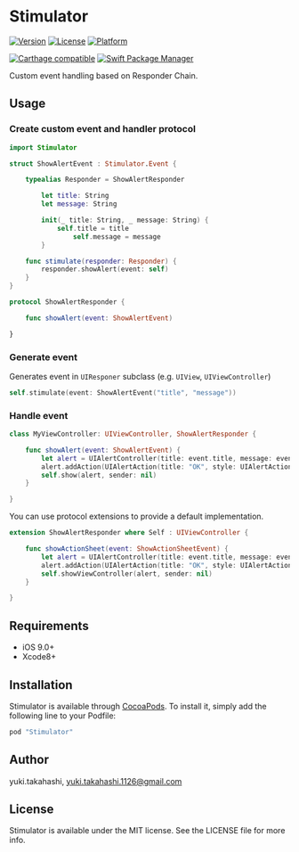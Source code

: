 # Stimulator

[![Version](https://img.shields.io/cocoapods/v/Stimulator.svg?style=flat)](http://cocoapods.org/pods/Stimulator)
[![License](https://img.shields.io/cocoapods/l/Stimulator.svg?style=flat)](http://cocoapods.org/pods/Stimulator)
[![Platform](https://img.shields.io/cocoapods/p/Stimulator.svg?style=flat)](http://cocoapods.org/pods/Stimulator)

[![Carthage compatible](https://img.shields.io/badge/Carthage-compatible-4BC51D.svg?style=flat)](https://github.com/Carthage/Carthage)
[![Swift Package Manager](https://img.shields.io/badge/Swift%20Package%20Manager-compatible-brightgreen.svg)](https://github.com/apple/swift-package-manager) 

Custom event handling based on Responder Chain.

## Usage

### Create custom event and handler protocol

```swift
import Stimulator

struct ShowAlertEvent : Stimulator.Event {

    typealias Responder = ShowAlertResponder

        let title: String
        let message: String

        init(_ title: String, _ message: String) {
            self.title = title
                self.message = message
        }

    func stimulate(responder: Responder) {
        responder.showAlert(event: self)
    }
}

protocol ShowAlertResponder {

    func showAlert(event: ShowAlertEvent)

}
``` 

### Generate event

Generates event in `UIResponer` subclass (e.g. `UIView`, `UIViewController`)

```swift
self.stimulate(event: ShowAlertEvent("title", "message"))
```

### Handle event

```swift
class MyViewController: UIViewController, ShowAlertResponder {

    func showAlert(event: ShowAlertEvent) {
        let alert = UIAlertController(title: event.title, message: event.message, preferredStyle: UIAlertControllerStyle.alert)
        alert.addAction(UIAlertAction(title: "OK", style: UIAlertActionStyle.cancel, handler: { _ in }))
        self.show(alert, sender: nil)
    }

}
```

You can use protocol extensions to provide a default implementation.

```swift
extension ShowAlertResponder where Self : UIViewController {

    func showActionSheet(event: ShowActionSheetEvent) {
        let alert = UIAlertController(title: event.title, message: event.message, preferredStyle: UIAlertControllerStyle.alert)
        alert.addAction(UIAlertAction(title: "OK", style: UIAlertActionStyle.cancel, handler: { _ in }))
        self.showViewController(alert, sender: nil)
    }

}
```

## Requirements

+ iOS 9.0+
+ Xcode8+

## Installation

Stimulator is available through [CocoaPods](http://cocoapods.org). To install
it, simply add the following line to your Podfile:

```ruby
pod "Stimulator"
```

## Author

yuki.takahashi, yuki.takahashi.1126@gmail.com

## License

Stimulator is available under the MIT license. See the LICENSE file for more info.
